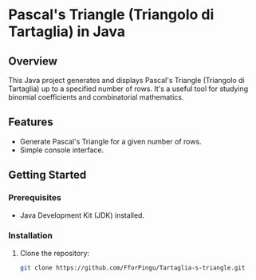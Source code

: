 # Pascal's Triangle (Triangolo di Tartaglia) in Java

## Overview

This Java project generates and displays Pascal's Triangle (Triangolo di Tartaglia) up to a specified number of rows. It's a useful tool for studying binomial coefficients and combinatorial mathematics.

## Features

- Generate Pascal's Triangle for a given number of rows.
- Simple console interface.

## Getting Started

### Prerequisites

- Java Development Kit (JDK) installed.

### Installation

1. Clone the repository:
   ```bash
   git clone https://github.com/FforPingu/Tartaglia-s-triangle.git

